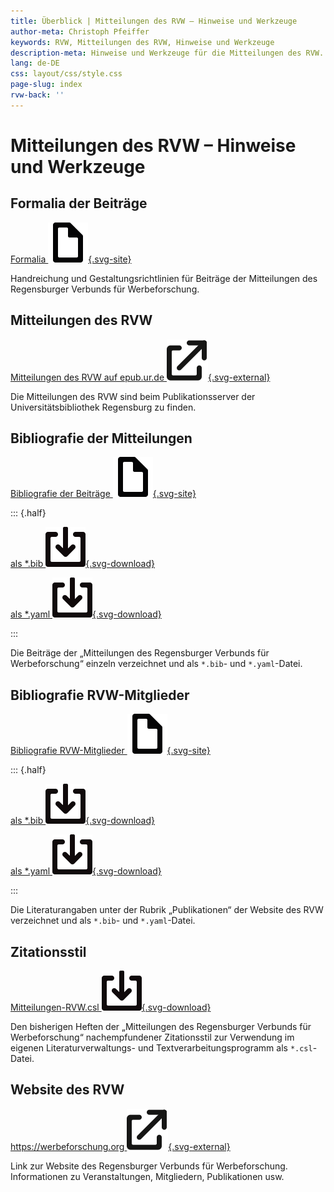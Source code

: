 ```yaml
---
title: Überblick | Mitteilungen des RVW – Hinweise und Werkzeuge
author-meta: Christoph Pfeiffer
keywords: RVW, Mitteilungen des RVW, Hinweise und Werkzeuge
description-meta: Hinweise und Werkzeuge für die Mitteilungen des RVW. Über Formalia zur Einreichung der Beiträge bis hin zu einem verwendbaren Zitationsstil als *.csl-Datei, Bibliografie der Mitteilungen des RVW und weiterer Dokumentation.
lang: de-DE
css: layout/css/style.css
page-slug: index
rvw-back: ''
---
```



# Mitteilungen des RVW – Hinweise und Werkzeuge


<article>

## Formalia der Beiträge

[Formalia ![site](layout/css/file-svgrepo-com.svg){.svg-site}](formalia-mitteilungen.html)

Handreichung und Ge&shy;stal&shy;tungs&shy;richt&shy;li&shy;nien für Beiträge der Mitteilungen des Regensburger Verbunds für Werbeforschung.

</article>



<article>

## Mitteilungen des RVW

[Mitteilungen des RVW auf epub.ur.de ![external](layout/css/external-link-svgrepo-com.svg){.svg-external}](https://epub.uni-regensburg.de/rvw.html)

Die Mitteilungen des RVW sind beim Publikationsserver der Universitätsbibliothek Regensburg zu finden.

</article>



<article>

## Bibliografie der Mitteilungen

[Bibliografie der Beiträge ![site](layout/css/file-svgrepo-com.svg){.svg-site}](biblio-mitteilungen.html)

::: {.half}

[als *.bib ![download](layout/css/download-square-svgrepo-com.svg){.svg-download}](biblio-mitteilungen.bib)

[als *.yaml ![download](layout/css/download-square-svgrepo-com.svg){.svg-download}](biblio-mitteilungen.yaml)

:::

Die Beiträge der „Mitteilungen des Regensburger Verbunds für Werbeforschung“ einzeln verzeichnet und als `*.bib`- und `*.yaml`-Datei.

</article>



<article>

## Bibliografie RVW-Mitglieder

[Bibliografie RVW-Mitglieder ![site](layout/css/file-svgrepo-com.svg){.svg-site}](biblio-rvw.html)

::: {.half}

[als *.bib ![download](layout/css/download-square-svgrepo-com.svg){.svg-download}](RVW-Publikationen.bib)

[als *.yaml ![download](layout/css/download-square-svgrepo-com.svg){.svg-download}](RVW-Publikationen.yaml)

:::

Die Literaturangaben unter der Rubrik „Publikationen“ der Website des RVW verzeichnet und als `*.bib`- und `*.yaml`-Datei.

</article>



<article>

## Zitationsstil

[Mitteilungen-RVW.csl ![download](layout/css/download-square-svgrepo-com.svg){.svg-download}](Mitteilungen-RVW.csl)

Den bisherigen Heften der „Mitteilungen des Regensburger Verbunds für Werbeforschung“ nachempfundener Zitationsstil zur Verwendung im eigenen Li&shy;te&shy;ra&shy;tur&shy;ver&shy;wal&shy;tungs- und Textverarbeitungs&shy;pro&shy;gramm als `*.csl`-Datei.

</article>



<article>

## Website des RVW

[https://werbeforschung.org ![external](layout/css/external-link-svgrepo-com.svg){.svg-external}](https://werbeforschung.org)

Link zur Website des Regensburger Verbunds für Werbeforschung. Informationen zu Veranstaltungen, Mitgliedern, Publikationen usw.

</article>

